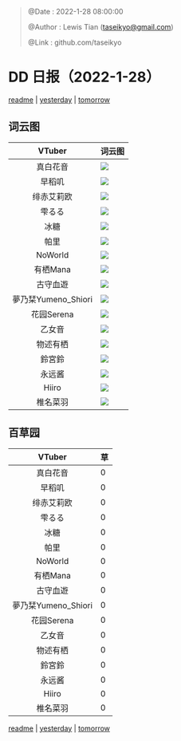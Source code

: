 > @Date    : 2022-1-28 08:00:00
>
> @Author  : Lewis Tian (taseikyo@gmail.com)
>
> @Link    : github.com/taseikyo

# DD 日报（2022-1-28）

[readme](../README.md) | [yesterday](2022-1-27.md) | [tomorrow](2022-1-29.md)

## 词云图

|VTuber|词云图|
|:-:|-|
|真白花音|![](../../images/daily/21402309_2022-1-28_purge_wordcloud.png)|
|早稻叽|![](../../images/daily/41682_2022-1-28_purge_wordcloud.png)|
|绯赤艾莉欧|![](../../images/daily/21396545_2022-1-28_purge_wordcloud.png)|
|雫るる|![](../../images/daily/21013446_2022-1-28_purge_wordcloud.png)|
|冰糖|![](../../images/daily/876396_2022-1-28_purge_wordcloud.png)|
|帕里|![](../../images/daily/4895312_2022-1-28_purge_wordcloud.png)|
|NoWorld|![](../../images/daily/21448649_2022-1-28_purge_wordcloud.png)|
|有栖Mana|![](../../images/daily/6542258_2022-1-28_purge_wordcloud.png)|
|古守血遊|![](../../images/daily/8725120_2022-1-28_purge_wordcloud.png)|
|夢乃栞Yumeno_Shiori|![](../../images/daily/14052636_2022-1-28_purge_wordcloud.png)|
|花园Serena|![](../../images/daily/14327465_2022-1-28_purge_wordcloud.png)|
|乙女音|![](../../images/daily/21320551_2022-1-28_purge_wordcloud.png)|
|物述有栖|![](../../images/daily/21449083_2022-1-28_purge_wordcloud.png)|
|鈴宮鈴|![](../../images/daily/21685677_2022-1-28_purge_wordcloud.png)|
|永远酱|![](../../images/daily/21701071_2022-1-28_purge_wordcloud.png)|
|Hiiro|![](../../images/daily/21919321_2022-1-28_purge_wordcloud.png)|
|椎名菜羽|![](../../images/daily/22347054_2022-1-28_purge_wordcloud.png)|

## 百草园

|VTuber|草|
|:-:|-|
|真白花音|0|
|早稻叽|0|
|绯赤艾莉欧|0|
|雫るる|0|
|冰糖|0|
|帕里|0|
|NoWorld|0|
|有栖Mana|0|
|古守血遊|0|
|夢乃栞Yumeno_Shiori|0|
|花园Serena|0|
|乙女音|0|
|物述有栖|0|
|鈴宮鈴|0|
|永远酱|0|
|Hiiro|0|
|椎名菜羽|0|

[readme](../README.md) | [yesterday](2022-1-27.md) | [tomorrow](2022-1-29.md)
